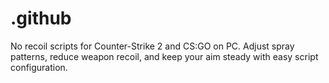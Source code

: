 # .github
No recoil scripts for Counter-Strike 2 and CS:GO on PC. Adjust spray patterns, reduce weapon recoil, and keep your aim steady with easy script configuration.
